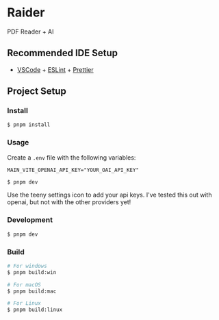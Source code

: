 # Raider

PDF Reader + AI

## Recommended IDE Setup

- [VSCode](https://code.visualstudio.com/) + [ESLint](https://marketplace.visualstudio.com/items?itemName=dbaeumer.vscode-eslint) + [Prettier](https://marketplace.visualstudio.com/items?itemName=esbenp.prettier-vscode)

## Project Setup

### Install

```bash
$ pnpm install
```

### Usage

Create a `.env` file with the following variables:

```
MAIN_VITE_OPENAI_API_KEY="YOUR_OAI_API_KEY"
```

```bash
$ pnpm dev
```

Use the teeny settings icon to add your api keys. I've tested this out with openai, but not with the other providers yet!

### Development

```bash
$ pnpm dev
```

### Build

```bash
# For windows
$ pnpm build:win

# For macOS
$ pnpm build:mac

# For Linux
$ pnpm build:linux
```
